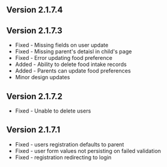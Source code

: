 ## Version 2.1.7.4
 
## Version 2.1.7.3

* Fixed - Missing fields on user update
* Fixed - Missing parent's detaisl in child's page
* Fixed - Error updating food preference
* Added - Ability to delete food intake records
* Added - Parents can update food preferences
* Minor design updates

## Version 2.1.7.2

* Fixed - Unable to delete users

## Version 2.1.7.1

* Fixed - users registration defaults to parent
* Fixed - user form values not persisting on failed validation
* Fixed - registration redirecting to login